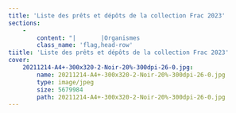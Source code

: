 ```yaml
---
title: 'Liste des prêts et dépôts de la collection Frac 2023'
sections:
    -
        content: "|       |Organismes                                                                      |Villes                            |Titre exposition                                   |Dates                  |Artistes                                                                                                                   |\n|------------|--------------------------------------------------------------------------------|----------------------------------|---------------------------------------------------|-----------------------|---------------------------------------------------------------------------------------------------------------------------|\n|Liste prêts |MAMCO - Musée d’art moderne et contemporain                                     |Genève (Suisse)                   |Earthworks                                         |03/10/2022 - 29/01/2023|Piero GILARDI                                                                                                              |\n|            |Château de Chamarande, Domaine départemental de l'Essonne                       |Chamarande                        |Saute-mouton                                       |15/10/2022 - 08/01/2023|Thomas BAYRLE                                                                                                              |\n|            |Mairie de Montpellier                                                           |Montpellier                       |Métamorphose. La photographie en France - 1968-1989|26/10/2022 - 13/01/2023|John BATHO, Sophie CALLE, Michel JOURNIAC                                                                                  |\n|            |Centre Pompidou-Metz                                                            |Metz                              |Les portes du possible. Art & Science-fiction      |06/11/2022 - 17/04/2023|Peter HUTCHINSON                                                                                                           |\n|            |IsdaT, Institut supérieur des arts de Toulouse                                  |Toulouse                          |K. WALKER                                          |01/12/2022 - 01/07/2023|Kelley WALKER                                                                                                              |\n|            |Interface appartement / galerie                                                 |Dijon                             |Séverine HUBARD                                    |01/02 - 31/03/2023     |Séverine HUBARD                                                                                                            |\n|            |MDAC - Musée départemental d'art contemporain de Rochechouart                   |Rochechouart                      |Fais que ton rêve soit plus long que la nuit       |03/03 - 17/10/2023     |Peter HUJAR, Autumn RAMSEY                                                                                                 |\n|            |Kunstmuseum Basel                                                               |Bâle (Suisse)                     |Shirley JAFFE                                      |26/03 - 17/07/2023     |Shirley JAFFE                                                                                                              |\n|            |Frac Nouvelle-Aquitaine MÉCA                                                    |Bordeaux                          |Pierre MOLINIER                                    |31/03 - 17/09/2023     |Jean-Charles de QUILLACQ                                                                                                   |\n|            |CAPC - Musée d'Art contemporain de Bordeaux                                     |Bordeaux                          |Jean SABRIER                                       |06/04 - 31/12/2023     |Jean SABRIER                                                                                                               |\n|            |Centre PasquArt                                                                 |Biel/Bienne (Suisse)              |Pauline CURNIER-JARDIN                             |01/07 - 27/08/2023     |Pauline CURNIER-JARDIN                                                                                                     |\n|            |MOMA - Museum of Modern Art, New York  LACMA - Los Angeles County Museum of Art |New York, Los Angeles (États-Unis)|Ed RUSCHA / Now Then                               |10/09/2023 - 06/10/2024|Ed RUSCHA                                                                                                                  |\n|            |Mairie de Clermont-Ferrand                                                      |Clermont-Ferrand                  |Constellations                                     |13/10 - 06/01/2024     |Vladimir SKODA                                                                                                             |\n|            |Musée Matisse de Nice                                                           |Nice                              |Shirley JAFFE, une américaine à Paris              |18/10 - 08/01/2024     |Shirley JAFFE                                                                                                              |\n|            |cac23Bis                                                                        |Guéret                            |Arrête ton cinéma                                  |17/11 - 03/12/2023     |Christian MARCLAY, Boyd WEBB                                                                                               |\n|            |Frac Picardie                                                                   |Amiens                            |Julien BENEYTON                                    |17/06 - 16/09/2023     |Julien BENEYTON                                                                                                            |\n|Liste Dépôts|Musée National Adrien Dubouché - cité de la Céramique                           |Limoges                           |Salle d'exposition XXème siècle                    |01/01 - 31/12/2023     |Robert-Jean DEBLANDER, Nicole GIROUD, Marilyn LEVINE,\L Luigi MAINOLFI, Anita MOLINERO, Elmar TRENKWALDER, \LJean-Pierre VIOT|\n|            |Espace Paul Rebeyrolle                                                          |Eymoutiers                        |Salles de la collection permanente                 |01/01 - 31/12/2023     |Paul REBEYROLLE                                                                                                            |\n|            |Centre International d’Art et du Paysage de Vassivière                          |Beaumont-du-Lac                   |Bois de sculptures                                 |01/01 - 31/12/2023     |Bernard CALET, Bernd LOHAUS, Olivier MOSSET, \LJean-Pierre UHLEN                                                            |\n|            |Musée & Jardin Cécile Sabourdy                                                  |Vicq-sur-Breilh                   |Salles de la collection permanente                 |01/01 - 31/12/2023     |Joseph SANFOURCHE                                                                                                          |\n|            |Préfecture de Limoges                                                           |Limoges                           |Dépôt                                              |01/01 - 31/12/2023     |Jean-Luc MYLAINE, Pascal PINAUD, Bernard DESCAMPS                                                                          |\n|            |DRAC Nouvelle-Aquitaine                                                         |Limoges                           |Dépôt                                              |01/01 - 31/12/2023     |Bernard PAGÈS                                                                                                              |\n|            |Tribunal administratif                                                          |Limoges                           |Dépôt                                              |01/01 - 31/12/2023     |Joseph SANFOURCHE                                                                                                          |\n|            |Tribunal de Grande Instance                                                     |Brive                             |Dépôt                                              |01/01 - 31/12/2023     |Jean-Louis KOLB, Joseph SANFOURCHE                                                                                         |"
        class_name: 'flag,head-row'
tiitle: 'Liste des prêts et dépôts de la collection Frac 2023'
cover:
    20211214-A4+-300x320-2-Noir-20%-300dpi-26-0.jpg:
        name: 20211214-A4+-300x320-2-Noir-20%-300dpi-26-0.jpg
        type: image/jpeg
        size: 5679984
        path: 20211214-A4+-300x320-2-Noir-20%-300dpi-26-0.jpg
---
```


